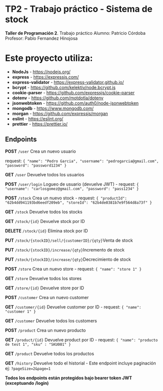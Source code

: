 # TP2 - Trabajo práctico - Sistema de stock

**Taller de Programación 2**.
Trabajo práctico
Alumno: Patricio Córdoba
Profesor:  Pablo Fernandez Hinojosa

# Este proyecto utiliza:

- **NodeJs** - https://nodejs.org/
- **express** - https://expressjs.com/
- **express-validator** - https://express-validator.github.io/
- **bcrypt** - https://github.com/kelektiv/node.bcrypt.js
- **cookie-parser** - https://github.com/expressjs/cookie-parser
- **dotenv** - https://github.com/motdotla/dotenv
- **jsonwebtoken** - https://github.com/auth0/node-jsonwebtoken
- **mongodb** - https://www.mongodb.com/
- **morgan** - https://github.com/expressjs/morgan
- **eslint** - https://eslint.org/
- **prettier** - https://prettier.io/


## Endpoints

**POST** `/user` Crea un nuevo usuario

request: `{
"name": "Pedro Garcia",
"username": "pedrogarcia@gmail.com",
"password": "password1234"
}`

**GET** `/user` Devuelve todos los usuarios

**POST** `/user/login` Logueo de usuario (devuelve JWT) - 
request: `{
"username": "carlosgomez@gmail.com",
"password": "pass1234"
}`

**POST** `/stock` Crea un nuevo stock - 
request: `{
"productId": "62b4dd941193bd6eedf209eb",
"storeId": "62b4de0381b7e9f564d8a73f"
}`

**GET** `/stock` Devuelve todos los stocks

**GET** `/stock/{id}` Devuelve stock por ID

**DELETE** `/stock/{id}` Elimina stock por ID

**PUT** `/stock/{stockID}/sell/{customerID}/{qty}`Venta de stock

**PUT** `/stock/{stockID}/increase/{qty}`Incremento de stock

**PUT** `/stock/{stockID}/increase/{qty}`Decrecimiento de stock

**POST** `/store` Crea un nuevo store -
request: `{
"name": "store 1"
}`

**GET** `/store` Devuelve todos los stores

**GET** `/store/{id}` Devuelve store por ID

**POST** `/customer` Crea un nuevo customer

**GET** `/customer/{id}` Devuelve customer por ID -
request: `{
"name": "customer 1"
}`

**GET** `/customer` Devuelve todos los customers

**POST** `/product` Crea un nuevo producto

**GET** `/product/{id}` Devuelve product por ID -
request:  `{
"name": "producto de test 1",
"sku" : "SKU001"
}`

**GET** `/product` Devuelve todos los productos

**GET** `/history` Devuelve todo el historial -
Este endpoint incluye paginación ej: `?pageSize=2&page=1`

**Todos los endpoints están protegidos bajo bearer token JWT (exceptuando /login)**

